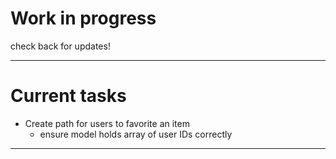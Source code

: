 # Work in progress

check back for updates!

---

# Current tasks

- Create path for users to favorite an item
  - ensure model holds array of user IDs correctly


---
